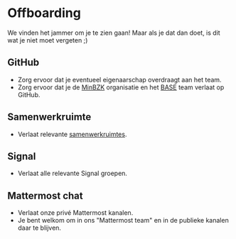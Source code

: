 # Offboarding

We vinden het jammer om je te zien gaan! Maar als je dat dan doet, is dit wat je niet moet vergeten ;)

## GitHub

- Zorg ervoor dat je eventueel eigenaarschap overdraagt aan het team.
- Zorg ervoor dat je de
  [MinBZK](https://github.com/orgs/MinBZK) organisatie en het [BASE](https://github.com/orgs/MinBZK/teams/base) team verlaat op
  GitHub.

## Samenwerkruimte

- Verlaat relevante [samenwerkruimtes](https://www.samenwerkruimten.nl/).

## Signal

- Verlaat alle relevante Signal groepen.

## Mattermost chat

- Verlaat onze privé Mattermost kanalen.
- Je bent welkom om in ons "Mattermost team" en in de publieke kanalen daar te blijven.
